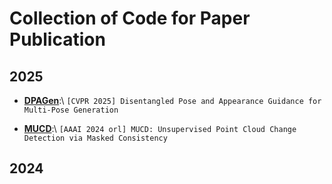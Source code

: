 # Collection of Code for Paper Publication

## 2025

+ **[DPAGen](https://github.com/ywuchina/TeamCode/tree/main/DPAGen)**:\\
 ``[CVPR 2025] Disentangled Pose and Appearance Guidance for Multi-Pose Generation``

+ **[MUCD](https://github.com/ywuchina/TeamCode/tree/main/MUCD)**:\\
 ``[AAAI 2024 orl] MUCD: Unsupervised Point Cloud Change Detection via Masked Consistency``

## 2024
